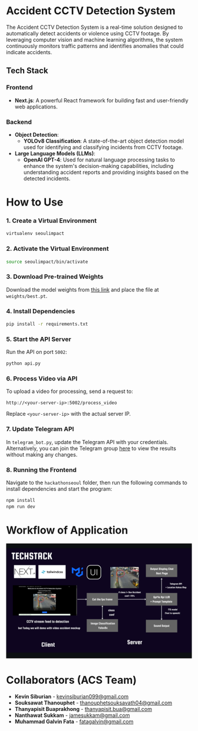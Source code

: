 # Accident CCTV Detection System

The Accident CCTV Detection System is a real-time solution designed to automatically detect accidents or violence using CCTV footage. By leveraging computer vision and machine learning algorithms, the system continuously monitors traffic patterns and identifies anomalies that could indicate accidents.

## Tech Stack

### Frontend
- **Next.js**: A powerful React framework for building fast and user-friendly web applications.

### Backend
- **Object Detection**:
  - **YOLOv8 Classification**: A state-of-the-art object detection model used for identifying and classifying incidents from CCTV footage.
- **Large Language Models (LLMs)**:
  - **OpenAI GPT-4**: Used for natural language processing tasks to enhance the system's decision-making capabilities, including understanding accident reports and providing insights based on the detected incidents.



# How to Use

### 1. Create a Virtual Environment
```bash
virtualenv seoulimpact
```

### 2. Activate the Virtual Environment
```bash
source seoulimpact/bin/activate
```

### 3. Download Pre-trained Weights
Download the model weights from [this link](https://drive.google.com/file/d/125SZzPj8fLLnOrbMqaaLEH3oYKN9q6sW/view?usp=sharing) and place the file at `weights/best.pt`.

### 4. Install Dependencies
```bash
pip install -r requirements.txt
```

### 5. Start the API Server
Run the API on port `5002`:
```bash
python api.py
```

### 6. Process Video via API
To upload a video for processing, send a request to:
```
http://<your-server-ip>:5002/process_video
```

Replace `<your-server-ip>` with the actual server IP.

### 7. Update Telegram API

In `telegram_bot.py`, update the Telegram API with your credentials. Alternatively, you can join the Telegram group [here](https://web.telegram.org/k/#-4524627260) to view the results without making any changes.

### 8. Running the Frontend

Navigate to the `hackathonseoul` folder, then run the following commands to install dependencies and start the program:

```bash
npm install
npm run dev
```




# Workflow of Application

![Workflow](backend/readme_img/techstack.png)






# Collaborators (ACS Team)

- **Kevin Siburian** - [kevinsiburian099@gmail.com](mailto:kevinsiburian099@gmail.com)
- **Souksawat Thanouphet** - [thanouphetsouksavath04@gmail.com](mailto:thanouphetsouksavath04@gmail.com)
- **Thanyapisit Buaprakhong** - [thanyapisit.bua@gmail.com](mailto:thanyapisit.bua@gmail.com)
- **Nanthawat Sukkam** - [jamesukkam@gmail.com](mailto:jamesukkam@gmail.com)
- **Muhammad Galvin Fata** - [fatagalvin@gmail.com](mailto:fatagalvin@gmail.com)
